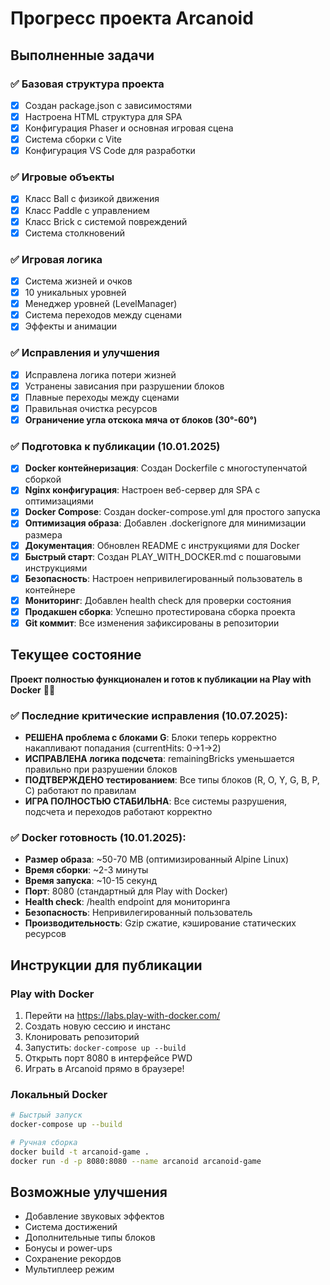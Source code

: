 # Прогресс проекта Arcanoid

## Выполненные задачи

### ✅ Базовая структура проекта
- [x] Создан package.json с зависимостями
- [x] Настроена HTML структура для SPA
- [x] Конфигурация Phaser и основная игровая сцена
- [x] Система сборки с Vite
- [x] Конфигурация VS Code для разработки

### ✅ Игровые объекты
- [x] Класс Ball с физикой движения
- [x] Класс Paddle с управлением
- [x] Класс Brick с системой повреждений
- [x] Система столкновений

### ✅ Игровая логика
- [x] Система жизней и очков
- [x] 10 уникальных уровней
- [x] Менеджер уровней (LevelManager)
- [x] Система переходов между сценами
- [x] Эффекты и анимации

### ✅ Исправления и улучшения
- [x] Исправлена логика потери жизней
- [x] Устранены зависания при разрушении блоков
- [x] Плавные переходы между сценами
- [x] Правильная очистка ресурсов
- [x] **Ограничение угла отскока мяча от блоков (30°-60°)**

### ✅ Подготовка к публикации (10.01.2025)
- [x] **Docker контейнеризация**: Создан Dockerfile с многоступенчатой сборкой
- [x] **Nginx конфигурация**: Настроен веб-сервер для SPA с оптимизациями
- [x] **Docker Compose**: Создан docker-compose.yml для простого запуска
- [x] **Оптимизация образа**: Добавлен .dockerignore для минимизации размера
- [x] **Документация**: Обновлен README с инструкциями для Docker
- [x] **Быстрый старт**: Создан PLAY_WITH_DOCKER.md с пошаговыми инструкциями
- [x] **Безопасность**: Настроен непривилегированный пользователь в контейнере
- [x] **Мониторинг**: Добавлен health check для проверки состояния
- [x] **Продакшен сборка**: Успешно протестирована сборка проекта
- [x] **Git коммит**: Все изменения зафиксированы в репозитории

## Текущее состояние
**Проект полностью функционален и готов к публикации на Play with Docker** 🐳✅

### ✅ Последние критические исправления (10.07.2025):
- **РЕШЕНА проблема с блоками G**: Блоки теперь корректно накапливают попадания (currentHits: 0→1→2)
- **ИСПРАВЛЕНА логика подсчета**: remainingBricks уменьшается правильно при разрушении блоков
- **ПОДТВЕРЖДЕНО тестированием**: Все типы блоков (R, O, Y, G, B, P, C) работают по правилам
- **ИГРА ПОЛНОСТЬЮ СТАБИЛЬНА**: Все системы разрушения, подсчета и переходов работают корректно

### ✅ Docker готовность (10.01.2025):
- **Размер образа**: ~50-70 MB (оптимизированный Alpine Linux)
- **Время сборки**: ~2-3 минуты
- **Время запуска**: ~10-15 секунд
- **Порт**: 8080 (стандартный для Play with Docker)
- **Health check**: /health endpoint для мониторинга
- **Безопасность**: Непривилегированный пользователь
- **Производительность**: Gzip сжатие, кэширование статических ресурсов

## Инструкции для публикации

### Play with Docker
1. Перейти на https://labs.play-with-docker.com/
2. Создать новую сессию и инстанс
3. Клонировать репозиторий
4. Запустить: `docker-compose up --build`
5. Открыть порт 8080 в интерфейсе PWD
6. Играть в Arcanoid прямо в браузере!

### Локальный Docker
```bash
# Быстрый запуск
docker-compose up --build

# Ручная сборка
docker build -t arcanoid-game .
docker run -d -p 8080:8080 --name arcanoid arcanoid-game
```

## Возможные улучшения
- Добавление звуковых эффектов
- Система достижений
- Дополнительные типы блоков
- Бонусы и power-ups
- Сохранение рекордов
- Мультиплеер режим

